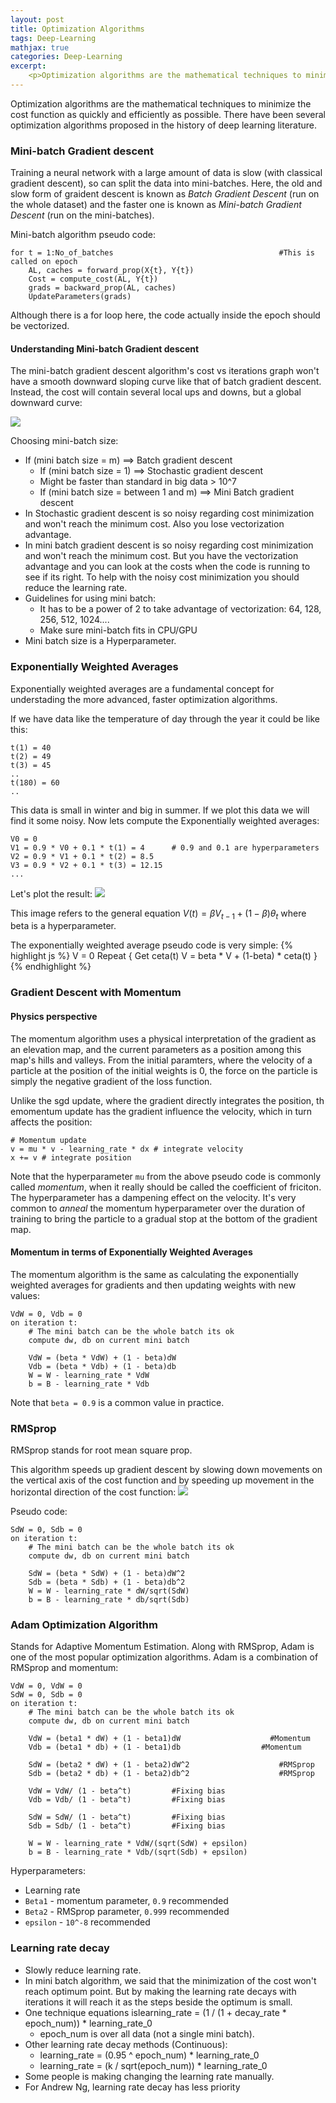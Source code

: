 ```yaml
---
layout: post
title: Optimization Algorithms
tags: Deep-Learning
mathjax: true
categories: Deep-Learning
excerpt:
    <p>Optimization algorithms are the mathematical techniques to minimize the cost function as quickly and efficiently as possible. There have been several optimization algorithms proposed in the history of deep learning literature.</p>
---
```


Optimization algorithms are the mathematical techniques to minimize the cost function as quickly and efficiently as possible. There have been several optimization algorithms proposed in the history of deep learning literature.

### Mini-batch Gradient descent
Training a neural network with a large amount of data is slow (with classical gradient descent), so can split the data into mini-batches. Here, the old and slow form of graident descent is known as *Batch Gradient Descent* (run on the whole dataset) and the faster one is known as *Mini-batch Gradient Descent* (run on the mini-batches).

Mini-batch algorithm pseudo code:
```
for t = 1:No_of_batches                                     #This is called on epoch
	AL, caches = forward_prop(X{t}, Y{t})
	Cost = compute_cost(AL, Y{t})
	grads = backward_prop(AL, caches)
	UpdateParameters(grads)
```
Although there is a for loop here, the code actually inside the epoch should be vectorized.

#### Understanding Mini-batch Gradient descent
The mini-batch gradient descent algorithm's cost vs iterations graph won't have a smooth downward sloping curve like that of batch gradient descent. Instead, the cost will contain several local ups and downs, but a global downward curve:

![](miniBatch.png)

Choosing mini-batch size:
- If (mini batch size = m) ==> Batch gradient descent
    - If (mini batch size = 1) ==> Stochastic gradient descent
    - Might be faster than standard in big data > 10^7
    - If (mini batch size = between 1 and m) ==> Mini Batch gradient descent
- In Stochastic gradient descent is so noisy regarding cost minimization and won't reach the minimum cost. Also you lose vectorization advantage.
- In mini batch gradient descent is so noisy regarding cost minimization and won't reach the minimum cost. But you have the vectorization advantage and you can look at the costs when the code is running to see if its right. To help with the noisy cost minimization you should reduce the learning rate.
- Guidelines for using mini batch:
    - It has to be a power of 2 to take advantage of vectorization: 64, 128, 256, 512, 1024....
    - Make sure mini-batch fits in CPU/GPU
- Mini batch size is a Hyperparameter.

### Exponentially Weighted Averages
Exponentially weighted averages are a fundamental concept for understading the more advanced, faster optimization algorithms.

If we have data like the temperature of day through the year it could be like this:
```
t(1) = 40
t(2) = 49
t(3) = 45
..
t(180) = 60
..
```
This data is small in winter and big in summer. If we plot this data we will find it some noisy.
Now lets compute the Exponentially weighted averages:

```
V0 = 0
V1 = 0.9 * V0 + 0.1 * t(1) = 4		# 0.9 and 0.1 are hyperparameters
V2 = 0.9 * V1 + 0.1 * t(2) = 8.5
V3 = 0.9 * V2 + 0.1 * t(3) = 12.15
...
```

Let's plot the result:
![](expAvg1.png)

This image refers to the general equation $V(t) = \beta V_{t-1} + (1-\beta )\theta_{t}$ where beta is a hyperparameter.

The exponentially weighted average pseudo code is very simple:
{% highlight js %}
V = 0
Repeat
{
	Get ceta(t)
	V = beta * V + (1-beta) * ceta(t)
}
{% endhighlight %}

### Gradient Descent with Momentum

#### Physics perspective
The momentum algorithm uses a physical interpretation of the gradient as an elevation map, and the current parameters as a position among this map's hills and valleys. From the initial paramters, where the velocity of a particle at the position of the initial weights is 0, the force on the particle is simply the negative gradient of the loss function.

Unlike the sgd update, where the gradient directly integrates the position, th emomentum update has the gradient influence the velocity, which in turn affects the position:

```
# Momentum update
v = mu * v - learning_rate * dx # integrate velocity
x += v # integrate position
```

Note that the hyperparameter `mu` from the above pseudo code is commonly called *momentum*, when it really should be called the coefficient of friciton. The hyperparameter has a dampening effect on the velocity. It's very common to *anneal* the momentum hyperparameter over the duration of training to bring the particle to a gradual stop at the bottom of the gradient map.

#### Momentum in terms of Exponentially Weighted Averages
The momentum algorithm is the same as calculating the exponentially weighted averages for gradients and then updating weights with new values:
```
VdW = 0, Vdb = 0
on iteration t:
	# The mini batch can be the whole batch its ok
	compute dw, db on current mini batch

	VdW = (beta * VdW) + (1 - beta)dW
	Vdb = (beta * Vdb) + (1 - beta)db
	W = W - learning_rate * VdW
	b = B - learning_rate * Vdb
```
Note that `beta = 0.9` is a common value in practice.

### RMSprop

RMSprop stands for root mean square prop.

This algorithm speeds up gradient descent by slowing down movements on the vertical axis of the cost function and by speeding up movement in the horizontal direction of the cost function:
![](RMSprop.png)

Pseudo code:
```
SdW = 0, Sdb = 0
on iteration t:
	# The mini batch can be the whole batch its ok
	compute dw, db on current mini batch

	SdW = (beta * SdW) + (1 - beta)dW^2
	Sdb = (beta * Sdb) + (1 - beta)db^2
	W = W - learning_rate * dW/sqrt(SdW)
	b = B - learning_rate * db/sqrt(Sdb)
```

### Adam Optimization Algorithm
Stands for Adaptive Momentum Estimation. Along with RMSprop, Adam is one of the most popular optimization algorithms. Adam is a combination of RMSprop and momentum:
```
VdW = 0, VdW = 0
SdW = 0, Sdb = 0
on iteration t:
	# The mini batch can be the whole batch its ok
	compute dw, db on current mini batch

	VdW = (beta1 * dW) + (1 - beta1)dW                    #Momentum
	Vdb = (beta1 * db) + (1 - beta1)db					#Momentum

	SdW = (beta2 * dW) + (1 - beta2)dW^2					#RMSprop
	Sdb = (beta2 * db) + (1 - beta2)db^2					#RMSprop

	VdW = VdW/ (1 - beta^t)			#Fixing bias
	Vdb = Vdb/ (1 - beta^t)			#Fixing bias

	SdW = SdW/ (1 - beta^t) 		#Fixing bias
	Sdb = Sdb/ (1 - beta^t)			#Fixing bias

	W = W - learning_rate * VdW/(sqrt(SdW) + epsilon)
	b = B - learning_rate * Vdb/(sqrt(Sdb) + epsilon)
```

Hyperparameters:
- Learning rate
- `Beta1` - momentum parameter, `0.9` recommended
- `Beta2` - RMSprop parameter, `0.999` recommended
- `epsilon` - `10^-8` recommended

### Learning rate decay
- Slowly reduce learning rate.
- In mini batch algorithm, we said that the minimization of the cost won't reach optimum point. But by making the learning rate decays with iterations it will reach it as the steps beside the optimum is small.
- One technique equations islearning_rate = (1 / (1 + decay_rate * epoch_num)) * learning_rate_0
    - epoch_num is over all data (not a single mini batch).
- Other learning rate decay methods (Continuous):
    - learning_rate = (0.95 ^ epoch_num) * learning_rate_0
    - learning_rate = (k / sqrt(epoch_num)) * learning_rate_0
- Some people is making changing the learning rate manually.
- For Andrew Ng, learning rate decay has less priority
